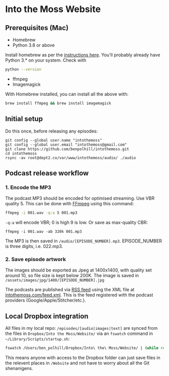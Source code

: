 # Into the Moss Website

## Prerequisites (Mac)

* Homebrew
* Python 3.8 or above

Install homebrew as per the [instructions here](https://brew.sh/).
You'll probably already have Python 3.* on your system. Check with
```bash
python --version
```

* ffmpeg
* Imagemagick

With Homebrew installed, you can install all the above with:
```bash
brew install ffmpeg && brew install imagemagick
```
## Initial setup 

Do this once, before releasing any episodes:
```
git config --global user.name "intothemoss"
git config --global user.email "intothemoss@gmail.com"
git clone https://github.com/benpolhill/intothemoss.git
cd intothemoss
rsync -av root@dept2.co/var/www/intothemoss/audio/ ./audio
```

## Podcast release workflow
### 1. Encode the MP3

The podcast MP3 should be encoded for optimised streaming. Use VBR quality 5. This can be done with [FFmpeg](https://ffmpeg.org/download.html) using this command:
```bash
ffmpeg -i 001.wav -q:a 5 001.mp3
```
`-q:a` will encode VBR; 0 is high 9 is low. Or save as max-quality CBR:
```
ffmpeg -i 001.wav -ab 320k 001.mp3
```
The MP3 is then saved in `/audio/[EPISODE_NUMBER].mp3`. EPISODE_NUMBER is three digits, i.e. 022.mp3.
### 2. Save episode artwork

The images should be exported as Jpeg at 1400x1400, with quality set around 10, so file size is kept below 200K. The image is saved in `/assets/images/jpg/1400/[EPISODE_NUMBER].jpg` 

The podcasts are published via [RSS feed](https://rss.com/blog/how-do-rss-feeds-work/) using the XML file at [intothemoss.com/feed.xml](https://intothemoss.com/feed.xml). This is the feed registered with the podcast providers (Google/Apple/Stitcher/etc.).

## Local Dropbox integration
All files in my local repo: `/episodes/[audio|images|text]` are synced from the files in `Dropbox/Into the Moss/Website/` via an `fswatch` command in `~/Library/Scripts/startup.sh`:
```bash
fswatch /Users/ben_polhill/Dropbox/Into\ the\ Moss/Website/ | (while read x; do echo $x | rsync -av --delete /Users/ben_polhill/Dropbox/Into\ the\ Moss/Website/ /Users/ben_polhill/Development/intothemoss/episodes; done)
```
This means anyone with access to the Dropbox folder can just save files in the relevent places in `/Website` and not have to worry about all the Git shenanigens.
